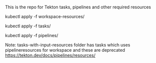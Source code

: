 This is the repo for Tekton tasks, pipelines and other required resources

kubectl apply -f workspace-resources/

kubectl apply -f tasks/

kubectl apply -f pipelines/

Note: tasks-with-input-resources folder has tasks which uses pipelineresources for workspace and these are deprecated
https://tekton.dev/docs/pipelines/resources/
